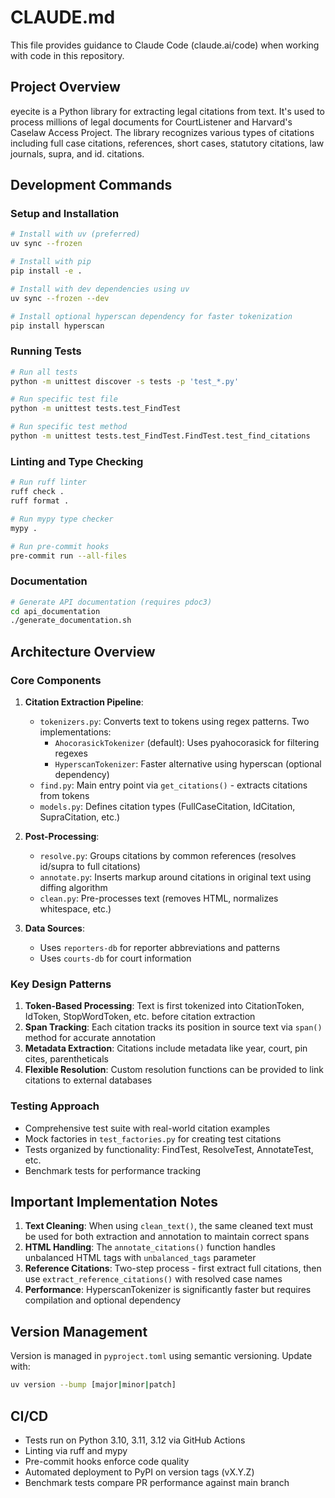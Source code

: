 # CLAUDE.md

This file provides guidance to Claude Code (claude.ai/code) when working with code in this repository.

## Project Overview

eyecite is a Python library for extracting legal citations from text. It's used to process millions of legal documents for CourtListener and Harvard's Caselaw Access Project. The library recognizes various types of citations including full case citations, references, short cases, statutory citations, law journals, supra, and id. citations.

## Development Commands

### Setup and Installation
```bash
# Install with uv (preferred)
uv sync --frozen

# Install with pip
pip install -e .

# Install with dev dependencies using uv
uv sync --frozen --dev

# Install optional hyperscan dependency for faster tokenization
pip install hyperscan
```

### Running Tests
```bash
# Run all tests
python -m unittest discover -s tests -p 'test_*.py'

# Run specific test file
python -m unittest tests.test_FindTest

# Run specific test method
python -m unittest tests.test_FindTest.FindTest.test_find_citations
```

### Linting and Type Checking
```bash
# Run ruff linter
ruff check .
ruff format .

# Run mypy type checker
mypy .

# Run pre-commit hooks
pre-commit run --all-files
```

### Documentation
```bash
# Generate API documentation (requires pdoc3)
cd api_documentation
./generate_documentation.sh
```

## Architecture Overview

### Core Components

1. **Citation Extraction Pipeline**:
   - `tokenizers.py`: Converts text to tokens using regex patterns. Two implementations:
     - `AhocorasickTokenizer` (default): Uses pyahocorasick for filtering regexes
     - `HyperscanTokenizer`: Faster alternative using hyperscan (optional dependency)
   - `find.py`: Main entry point via `get_citations()` - extracts citations from tokens
   - `models.py`: Defines citation types (FullCaseCitation, IdCitation, SupraCitation, etc.)

2. **Post-Processing**:
   - `resolve.py`: Groups citations by common references (resolves id/supra to full citations)
   - `annotate.py`: Inserts markup around citations in original text using diffing algorithm
   - `clean.py`: Pre-processes text (removes HTML, normalizes whitespace, etc.)

3. **Data Sources**:
   - Uses `reporters-db` for reporter abbreviations and patterns
   - Uses `courts-db` for court information

### Key Design Patterns

1. **Token-Based Processing**: Text is first tokenized into CitationToken, IdToken, StopWordToken, etc. before citation extraction
2. **Span Tracking**: Each citation tracks its position in source text via `span()` method for accurate annotation
3. **Metadata Extraction**: Citations include metadata like year, court, pin cites, parentheticals
4. **Flexible Resolution**: Custom resolution functions can be provided to link citations to external databases

### Testing Approach

- Comprehensive test suite with real-world citation examples
- Mock factories in `test_factories.py` for creating test citations
- Tests organized by functionality: FindTest, ResolveTest, AnnotateTest, etc.
- Benchmark tests for performance tracking

## Important Implementation Notes

1. **Text Cleaning**: When using `clean_text()`, the same cleaned text must be used for both extraction and annotation to maintain correct spans
2. **HTML Handling**: The `annotate_citations()` function handles unbalanced HTML tags with `unbalanced_tags` parameter
3. **Reference Citations**: Two-step process - first extract full citations, then use `extract_reference_citations()` with resolved case names
4. **Performance**: HyperscanTokenizer is significantly faster but requires compilation and optional dependency

## Version Management

Version is managed in `pyproject.toml` using semantic versioning. Update with:
```bash
uv version --bump [major|minor|patch]
```

## CI/CD

- Tests run on Python 3.10, 3.11, 3.12 via GitHub Actions
- Linting via ruff and mypy
- Pre-commit hooks enforce code quality
- Automated deployment to PyPI on version tags (vX.Y.Z)
- Benchmark tests compare PR performance against main branch